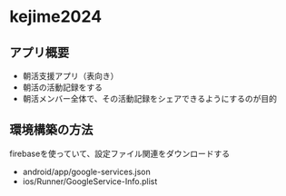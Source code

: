 # kejime2024

## アプリ概要

* 朝活支援アプリ（表向き）
* 朝活の活動記録をする
* 朝活メンバー全体で、その活動記録をシェアできるようにするのが目的

## 環境構築の方法

firebaseを使っていて、設定ファイル関連をダウンロードする

* android/app/google-services.json
* ios/Runner/GoogleService-Info.plist

